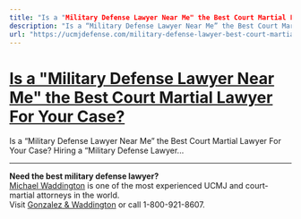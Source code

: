 ```yaml
---
title: "Is a "Military Defense Lawyer Near Me" the Best Court Martial Lawyer For Your Case?"
description: "Is a “Military Defense Lawyer Near Me” the Best Court Martial Lawyer For Your Case? Hiring a “Military Defense Lawyer..."
url: "https://ucmjdefense.com/military-defense-lawyer-best-court-martial-lawyer.html"
---
```


# [Is a "Military Defense Lawyer Near Me" the Best Court Martial Lawyer For Your Case?](https://ucmjdefense.com/military-defense-lawyer-best-court-martial-lawyer.html)

Is a “Military Defense Lawyer Near Me” the Best Court Martial Lawyer For Your Case? Hiring a “Military Defense Lawyer...

---

**Need the best military defense lawyer?**  
[Michael Waddington](https://ucmjdefense.com/attorneys/michael-stewart-waddington-partner.html) is one of the most experienced UCMJ and court-martial attorneys in the world.  
Visit [Gonzalez & Waddington](https://ucmjdefense.com) or call 1-800-921-8607.
